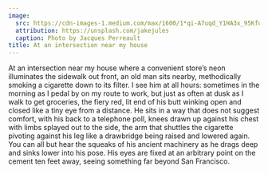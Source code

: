 ```yaml
---
image:
  src: https://cdn-images-1.medium.com/max/1600/1*qi-A7uqd_Y1HA3x_95KfoQ.png
  attribution: https://unsplash.com/jakejules
  caption: Photo by Jacques Perreault
title: At an intersection near my house
---
```


At an intersection near my house where a convenient store’s neon illuminates the
sidewalk out front, an old man sits nearby, methodically smoking a cigarette
down to its filter. I see him at all hours: sometimes in the morning as I pedal
by on my route to work, but just as often at dusk as I walk to get groceries,
the fiery red, lit end of his butt winking open and closed like a tiny eye from
a distance. He sits in a way that does not suggest comfort, with his back to a
telephone poll, knees drawn up against his chest with limbs splayed out to the
side, the arm that shuttles the cigarette pivoting against his leg like a
drawbridge being raised and lowered again. You can all but hear the squeaks of
his ancient machinery as he drags deep and sinks lower into his pose. His eyes
are fixed at an arbitrary point on the cement ten feet away, seeing something
far beyond San Francisco.